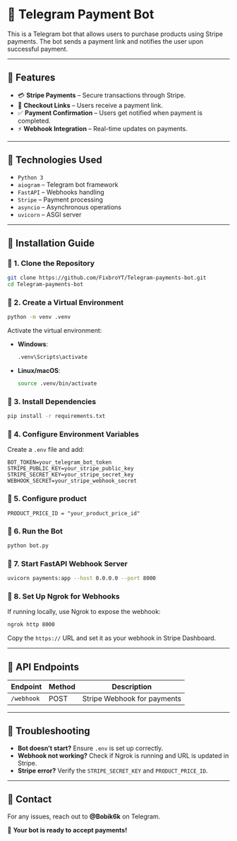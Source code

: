 # 🚀 Telegram Payment Bot

This is a Telegram bot that allows users to purchase products using Stripe payments. The bot sends a payment link and notifies the user upon successful payment.

---

## 📌 Features
- 💳 **Stripe Payments** – Secure transactions through Stripe.
- 🔗 **Checkout Links** – Users receive a payment link.
- ✅ **Payment Confirmation** – Users get notified when payment is completed.
- ⚡ **Webhook Integration** – Real-time updates on payments.

---

## 📌 Technologies Used
- `Python 3`
- `aiogram` – Telegram bot framework
- `FastAPI` – Webhooks handling
- `Stripe` – Payment processing
- `asyncio` – Asynchronous operations
- `uvicorn` – ASGI server

---

## 🔧 Installation Guide

### 📌 1. Clone the Repository
```bash
git clone https://github.com/FixbroYT/Telegram-payments-bot.git
cd Telegram-payments-bot
```

### 📌 2. Create a Virtual Environment
```bash
python -m venv .venv
```
Activate the virtual environment:
- **Windows**:
  ```bash
  .venv\Scripts\activate
  ```
- **Linux/macOS**:
  ```bash
  source .venv/bin/activate
  ```

### 📌 3. Install Dependencies
```bash
pip install -r requirements.txt
```

### 📌 4. Configure Environment Variables
Create a `.env` file and add:
```env
BOT_TOKEN=your_telegram_bot_token
STRIPE_PUBLIC_KEY=your_stripe_public_key
STRIPE_SECRET_KEY=your_stripe_secret_key
WEBHOOK_SECRET=your_stripe_webhook_secret
```
### 📌 5. Configure product
```
PRODUCT_PRICE_ID = "your_product_price_id"
```

### 📌 6. Run the Bot
```bash
python bot.py
```

### 📌 7. Start FastAPI Webhook Server
```bash
uvicorn payments:app --host 0.0.0.0 --port 8000
```

### 📌 8. Set Up Ngrok for Webhooks
If running locally, use Ngrok to expose the webhook:
```bash
ngrok http 8000
```
Copy the `https://` URL and set it as your webhook in Stripe Dashboard.

---

## 📌 API Endpoints
| Endpoint          | Method | Description                        |
|------------------|--------|----------------------------------|
| `/webhook`       | POST   | Stripe Webhook for payments     |

---

## 📌 Troubleshooting
- **Bot doesn’t start?** Ensure `.env` is set up correctly.
- **Webhook not working?** Check if Ngrok is running and URL is updated in Stripe.
- **Stripe error?** Verify the `STRIPE_SECRET_KEY` and `PRODUCT_PRICE_ID`.

---

## 📌 Contact
For any issues, reach out to **@Bobik6k** on Telegram.

🎉 **Your bot is ready to accept payments!**
